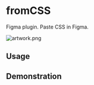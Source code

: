 # fromCSS

Figma plugin. Paste CSS in Figma.

![artwork.png](https://i.imgur.com/Cngxjoe.png)

## Usage

## Demonstration
